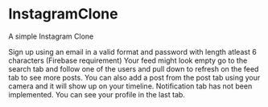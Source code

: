 # InstagramClone
A simple Instagram Clone


Sign up using an  email in a valid format and password with length atleast 6 characters (Firebase requirement)
Your feed might look empty go to the search tab and follow one of the users and pull down to refresh on the feed tab to see more posts.
You can also add a post from the post tab using your camera and it will show up on your timeline.
Notification tab has not been implemented.
You can see your profile in the last tab.
